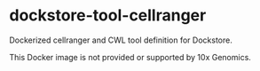 # dockstore-tool-cellranger
Dockerized cellranger and CWL tool definition for Dockstore.

This Docker image is not provided or supported by 10x Genomics.

